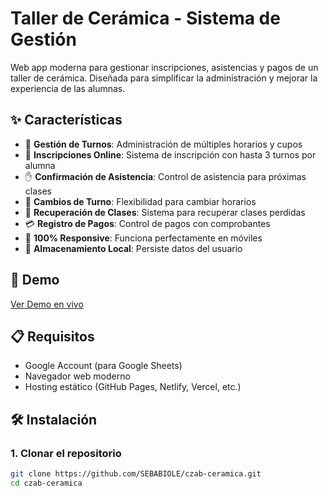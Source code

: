 # Taller de Cerámica - Sistema de Gestión

Web app moderna para gestionar inscripciones, asistencias y pagos de un taller de cerámica. Diseñada para simplificar la administración y mejorar la experiencia de las alumnas.

## ✨ Características

- 📅 **Gestión de Turnos**: Administración de múltiples horarios y cupos
- 🎯 **Inscripciones Online**: Sistema de inscripción con hasta 3 turnos por alumna
- ✋ **Confirmación de Asistencia**: Control de asistencia para próximas clases
- 🔄 **Cambios de Turno**: Flexibilidad para cambiar horarios
- 🔁 **Recuperación de Clases**: Sistema para recuperar clases perdidas
- 💳 **Registro de Pagos**: Control de pagos con comprobantes
- 📱 **100% Responsive**: Funciona perfectamente en móviles
- 💾 **Almacenamiento Local**: Persiste datos del usuario

## 🚀 Demo

[Ver Demo en vivo](#) <!-- Agregá el link cuando lo tengas -->

## 📋 Requisitos

- Google Account (para Google Sheets)
- Navegador web moderno
- Hosting estático (GitHub Pages, Netlify, Vercel, etc.)

## 🛠️ Instalación

### 1. Clonar el repositorio
```bash
git clone https://github.com/SEBABIOLE/czab-ceramica.git
cd czab-ceramica
